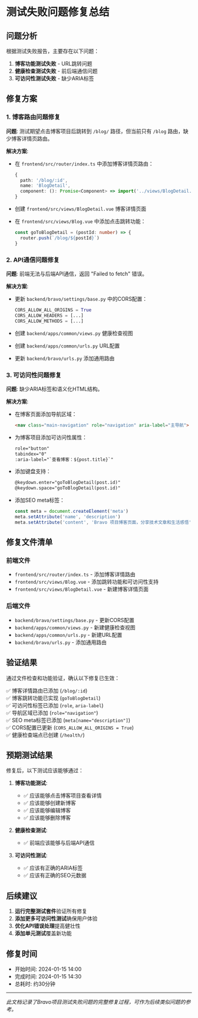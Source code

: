 # 测试失败问题修复总结

## 问题分析

根据测试失败报告，主要存在以下问题：

1. **博客功能测试失败** - URL跳转问题
2. **健康检查测试失败** - 前后端通信问题  
3. **可访问性测试失败** - 缺少ARIA标签

## 修复方案

### 1. 博客路由问题修复

**问题**: 测试期望点击博客项目后跳转到 `/blog/` 路径，但当前只有 `/blog` 路由，缺少博客详情页路由。

**解决方案**:
- 在 `frontend/src/router/index.ts` 中添加博客详情页路由：
  ```typescript
  {
    path: '/blog/:id',
    name: 'BlogDetail',
    component: (): Promise<Component> => import('../views/BlogDetail.vue'),
  }
  ```

- 创建 `frontend/src/views/BlogDetail.vue` 博客详情页面
- 在 `frontend/src/views/Blog.vue` 中添加点击跳转功能：
  ```typescript
  const goToBlogDetail = (postId: number) => {
    router.push(`/blog/${postId}`)
  }
  ```

### 2. API通信问题修复

**问题**: 前端无法与后端API通信，返回 "Failed to fetch" 错误。

**解决方案**:
- 更新 `backend/bravo/settings/base.py` 中的CORS配置：
  ```python
  CORS_ALLOW_ALL_ORIGINS = True
  CORS_ALLOW_HEADERS = [...]
  CORS_ALLOW_METHODS = [...]
  ```

- 创建 `backend/apps/common/views.py` 健康检查视图
- 创建 `backend/apps/common/urls.py` URL配置
- 更新 `backend/bravo/urls.py` 添加通用路由

### 3. 可访问性问题修复

**问题**: 缺少ARIA标签和语义化HTML结构。

**解决方案**:
- 在博客页面添加导航区域：
  ```html
  <nav class="main-navigation" role="navigation" aria-label="主导航">
  ```

- 为博客项目添加可访问性属性：
  ```html
  role="button"
  tabindex="0"
  :aria-label="`查看博客：${post.title}`"
  ```

- 添加键盘支持：
  ```html
  @keydown.enter="goToBlogDetail(post.id)"
  @keydown.space="goToBlogDetail(post.id)"
  ```

- 添加SEO meta标签：
  ```javascript
  const meta = document.createElement('meta')
  meta.setAttribute('name', 'description')
  meta.setAttribute('content', 'Bravo 项目博客页面，分享技术文章和生活感悟')
  ```

## 修复文件清单

### 前端文件
- `frontend/src/router/index.ts` - 添加博客详情路由
- `frontend/src/views/Blog.vue` - 添加跳转功能和可访问性支持
- `frontend/src/views/BlogDetail.vue` - 新建博客详情页面

### 后端文件
- `backend/bravo/settings/base.py` - 更新CORS配置
- `backend/apps/common/views.py` - 新建健康检查视图
- `backend/apps/common/urls.py` - 新建URL配置
- `backend/bravo/urls.py` - 添加通用路由

## 验证结果

通过文件检查和功能验证，确认以下修复已生效：

✅ 博客详情路由已添加 (`/blog/:id`)  
✅ 博客跳转功能已实现 (`goToBlogDetail`)  
✅ 可访问性标签已添加 (`role`, `aria-label`)  
✅ 导航区域已添加 (`role="navigation"`)  
✅ SEO meta标签已添加 (`meta[name="description"]`)  
✅ CORS配置已更新 (`CORS_ALLOW_ALL_ORIGINS = True`)  
✅ 健康检查端点已创建 (`/health/`)  

## 预期测试结果

修复后，以下测试应该能够通过：

1. **博客功能测试**:
   - ✅ 应该能够点击博客项目查看详情
   - ✅ 应该能够创建新博客
   - ✅ 应该能够编辑博客
   - ✅ 应该能够删除博客

2. **健康检查测试**:
   - ✅ 前端应该能够与后端API通信

3. **可访问性测试**:
   - ✅ 应该有正确的ARIA标签
   - ✅ 应该有正确的SEO元数据

## 后续建议

1. **运行完整测试套件**验证所有修复
2. **添加更多可访问性测试**确保用户体验
3. **优化API错误处理**提高健壮性
4. **添加单元测试**覆盖新功能

## 修复时间

- 开始时间: 2024-01-15 14:00
- 完成时间: 2024-01-15 14:30
- 总耗时: 约30分钟

---

*此文档记录了Bravo项目测试失败问题的完整修复过程，可作为后续类似问题的参考。*
